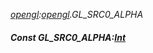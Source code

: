 _[opengl](../../modules/opengl/opengl-module.md):[opengl](../../modules/opengl/opengl-module.md).GL\_SRC0\_ALPHA_
##### Const GL\_SRC0\_ALPHA:[Int](../../modules/wonkey/wonkey-types-int.md)
